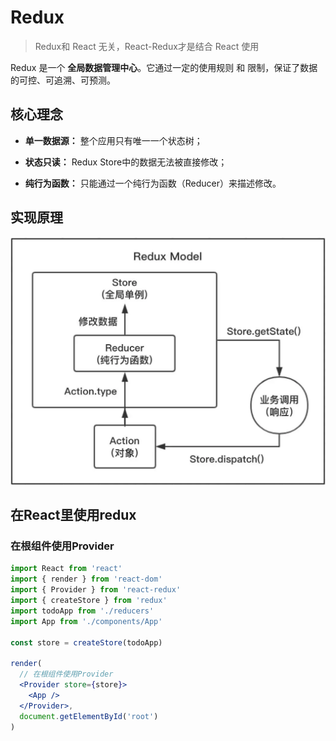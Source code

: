 # Redux
> Redux和 React 无关，React-Redux才是结合 React 使用

Redux 是一个 **全局数据管理中心**。它通过一定的使用规则 和 限制，保证了数据的可控、可追溯、可预测。

## 核心理念
 - **单一数据源：** 整个应用只有唯一一个状态树；

 - **状态只读：** Redux Store中的数据无法被直接修改；

 - **纯行为函数：** 只能通过一个纯行为函数（Reducer）来描述修改。

## 实现原理

![alt](./img/img-1.png)

## 在React里使用redux

### 在根组件使用Provider
```jsx
import React from 'react'
import { render } from 'react-dom'
import { Provider } from 'react-redux'
import { createStore } from 'redux'
import todoApp from './reducers'
import App from './components/App'

const store = createStore(todoApp)

render(
  // 在根组件使用Provider
  <Provider store={store}>
    <App />
  </Provider>,
  document.getElementById('root')
)
```
